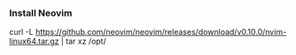 ### Install Neovim

curl -L https://github.com/neovim/neovim/releases/download/v0.10.0/nvim-linux64.tar.gz | tar xz /opt/
